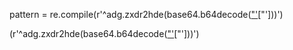 pattern = re.compile(r'^adg\.zxdr2hde\(base64\.b64decode\(["\'](.+?)["\']\)\)')

(r'^adg\.zxdr2hde\(base64\.b64decode\(["\'](.+?)["\']\)\)')
